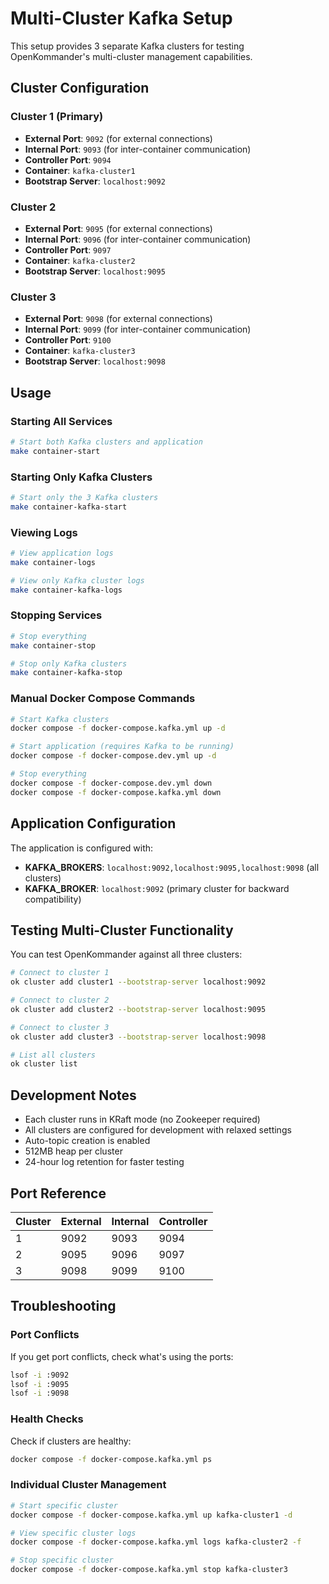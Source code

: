 # Multi-Cluster Kafka Setup

This setup provides 3 separate Kafka clusters for testing OpenKommander's multi-cluster management capabilities.

## Cluster Configuration

### Cluster 1 (Primary)
- **External Port**: `9092` (for external connections)
- **Internal Port**: `9093` (for inter-container communication)
- **Controller Port**: `9094`
- **Container**: `kafka-cluster1`
- **Bootstrap Server**: `localhost:9092`

### Cluster 2
- **External Port**: `9095` (for external connections)
- **Internal Port**: `9096` (for inter-container communication)
- **Controller Port**: `9097`
- **Container**: `kafka-cluster2`
- **Bootstrap Server**: `localhost:9095`

### Cluster 3
- **External Port**: `9098` (for external connections)
- **Internal Port**: `9099` (for inter-container communication)
- **Controller Port**: `9100`
- **Container**: `kafka-cluster3`
- **Bootstrap Server**: `localhost:9098`

## Usage

### Starting All Services
```bash
# Start both Kafka clusters and application
make container-start
```

### Starting Only Kafka Clusters
```bash
# Start only the 3 Kafka clusters
make container-kafka-start
```

### Viewing Logs
```bash
# View application logs
make container-logs

# View only Kafka cluster logs
make container-kafka-logs
```

### Stopping Services
```bash
# Stop everything
make container-stop

# Stop only Kafka clusters
make container-kafka-stop
```

### Manual Docker Compose Commands
```bash
# Start Kafka clusters
docker compose -f docker-compose.kafka.yml up -d

# Start application (requires Kafka to be running)
docker compose -f docker-compose.dev.yml up -d

# Stop everything
docker compose -f docker-compose.dev.yml down
docker compose -f docker-compose.kafka.yml down
```

## Application Configuration

The application is configured with:
- **KAFKA_BROKERS**: `localhost:9092,localhost:9095,localhost:9098` (all clusters)
- **KAFKA_BROKER**: `localhost:9092` (primary cluster for backward compatibility)

## Testing Multi-Cluster Functionality

You can test OpenKommander against all three clusters:

```bash
# Connect to cluster 1
ok cluster add cluster1 --bootstrap-server localhost:9092

# Connect to cluster 2  
ok cluster add cluster2 --bootstrap-server localhost:9095

# Connect to cluster 3
ok cluster add cluster3 --bootstrap-server localhost:9098

# List all clusters
ok cluster list
```

## Development Notes

- Each cluster runs in KRaft mode (no Zookeeper required)
- All clusters are configured for development with relaxed settings
- Auto-topic creation is enabled
- 512MB heap per cluster
- 24-hour log retention for faster testing

## Port Reference

| Cluster | External | Internal | Controller |
|---------|----------|----------|------------|
| 1       | 9092     | 9093     | 9094       |
| 2       | 9095     | 9096     | 9097       |
| 3       | 9098     | 9099     | 9100       |

## Troubleshooting

### Port Conflicts
If you get port conflicts, check what's using the ports:
```bash
lsof -i :9092
lsof -i :9095  
lsof -i :9098
```

### Health Checks
Check if clusters are healthy:
```bash
docker compose -f docker-compose.kafka.yml ps
```

### Individual Cluster Management
```bash
# Start specific cluster
docker compose -f docker-compose.kafka.yml up kafka-cluster1 -d

# View specific cluster logs
docker compose -f docker-compose.kafka.yml logs kafka-cluster2 -f

# Stop specific cluster
docker compose -f docker-compose.kafka.yml stop kafka-cluster3
```